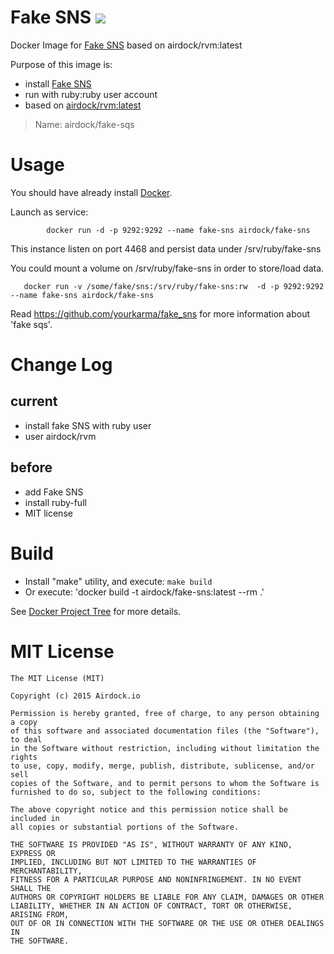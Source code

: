# Fake SNS [![](https://images.microbadger.com/badges/image/airdock/fake-sns:latest.svg)](https://microbadger.com/images/airdock/fake-sns:latest "Get your own image badge on microbadger.com")

Docker Image for [Fake SNS](https://github.com/yourkarma/fake_sns) based on airdock/rvm:latest


Purpose of this image is:

- install [Fake SNS](https://github.com/yourkarma/fake_sns)
- run with ruby:ruby user account
- based on [airdock/rvm:latest](https://github.com/airdock-io/docker-rvm)


> Name: airdock/fake-sqs

# Usage

You should have already install [Docker](https://www.docker.com/).


Launch as service:

```
		docker run -d -p 9292:9292 --name fake-sns airdock/fake-sns
```
This instance listen on port 4468 and persist data under /srv/ruby/fake-sns

You could mount a volume on /srv/ruby/fake-sns in order to store/load data.
```
   docker run -v /some/fake/sns:/srv/ruby/fake-sns:rw  -d -p 9292:9292 --name fake-sns airdock/fake-sns
```

Read https://github.com/yourkarma/fake_sns for more information about 'fake sqs'.

# Change Log

## current
- install fake SNS with ruby user
- user airdock/rvm

## before
- add Fake SNS
- install ruby-full
- MIT license

# Build


- Install "make" utility, and execute: `make build`
- Or execute: 'docker build -t airdock/fake-sns:latest --rm .'

See [Docker Project Tree](https://github.com/airdock-io/docker-base/wiki/Docker-Project-Tree) for more details.


# MIT License

```
The MIT License (MIT)

Copyright (c) 2015 Airdock.io

Permission is hereby granted, free of charge, to any person obtaining a copy
of this software and associated documentation files (the "Software"), to deal
in the Software without restriction, including without limitation the rights
to use, copy, modify, merge, publish, distribute, sublicense, and/or sell
copies of the Software, and to permit persons to whom the Software is
furnished to do so, subject to the following conditions:

The above copyright notice and this permission notice shall be included in
all copies or substantial portions of the Software.

THE SOFTWARE IS PROVIDED "AS IS", WITHOUT WARRANTY OF ANY KIND, EXPRESS OR
IMPLIED, INCLUDING BUT NOT LIMITED TO THE WARRANTIES OF MERCHANTABILITY,
FITNESS FOR A PARTICULAR PURPOSE AND NONINFRINGEMENT. IN NO EVENT SHALL THE
AUTHORS OR COPYRIGHT HOLDERS BE LIABLE FOR ANY CLAIM, DAMAGES OR OTHER
LIABILITY, WHETHER IN AN ACTION OF CONTRACT, TORT OR OTHERWISE, ARISING FROM,
OUT OF OR IN CONNECTION WITH THE SOFTWARE OR THE USE OR OTHER DEALINGS IN
THE SOFTWARE.
```
